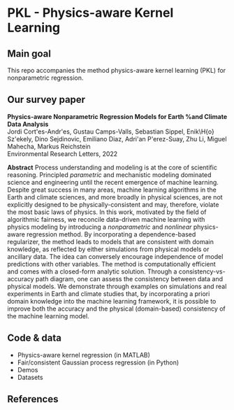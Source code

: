 # PKL - Physics-aware Kernel Learning

## Main goal

This repo accompanies the method physics-aware kernel learning (PKL) for nonparametric regression. 

## Our survey paper

<b>Physics-aware Nonparametric Regression Models for Earth %and Climate Data Analysis</b><br>
Jordi Cort\'es-Andr\'es, Gustau Camps-Valls, Sebastian Sippel, Enik\H{o} Sz\'ekely, Dino Sejdinovic, Emiliano Diaz, Adri\'an  P\'erez-Suay, Zhu Li, Miguel Mahecha, Markus Reichstein<br>
Environmental Research Letters, 2022

**Abstract** Process understanding and modeling is at the core of scientific reasoning. Principled _parametric_ and mechanistic modeling dominated science and engineering until the recent emergence of machine learning. Despite great success in many areas, machine learning algorithms in the Earth and climate sciences, and more broadly in physical sciences, are not explicitly designed to be physically-consistent and may, therefore, violate the most basic laws of physics. In this work, motivated by the field of algorithmic fairness, we reconcile data-driven machine learning with physics modeling by introducing a _nonparametric_ and _nonlinear_ physics-aware regression method. By incorporating a dependence-based regularizer, the method leads to models that are consistent with domain knowledge, as reflected by either simulations from physical models or ancillary data. The idea can conversely encourage independence of model predictions with other variables. The method is computationally efficient and comes with a closed-form analytic solution. Through a consistency-vs-accuracy path diagram, one can assess the consistency between data and physical models. We demonstrate through examples on simulations and real experiments in Earth and climate studies that, by incorporating a priori domain knowledge into the machine learning framework, it is possible to improve both the accuracy and the physical (domain-based) consistency of the machine learning model.

## Code & data

  * Physics-aware kernel regression (in MATLAB)
  * Fair/consistent Gaussian process regression (in Python)
  * Demos
  * Datasets

## References


